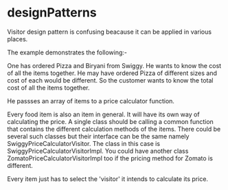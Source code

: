 # designPatterns
Visitor design pattern is confusing beacause it can be applied in various places.

The example demonstrates the following:-

One has ordered Pizza and Biryani from Swiggy. He wants to know the cost of all the items together.
He may have ordered Pizza of different sizes and cost of each would be different. 
So the customer wants to know the total cost of all the items together.

He passses an array of items to a price calculator function.

Every food item is also an item in general. It will have its own way of calculating the price.
A single class should be calling a common function that contains the different calculation methods of the items.
There could be several such classes but their interface can be the same namely SwiggyPriceCalculatorVisitor.
The class in this case is SwiggyPriceCalculatorVisitorImpl. You could have another class ZomatoPriceCalculatorVisitorImpl too
if the pricing method for Zomato is different.

Every item just has to select the 'visitor' it intends to calculate its price.

